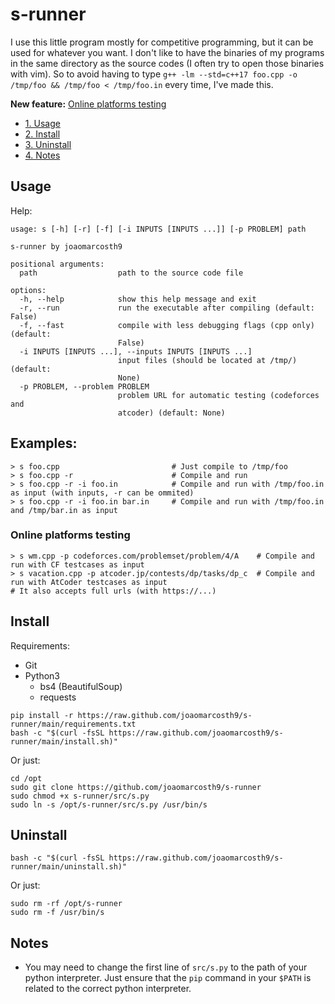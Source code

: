 # s-runner
I use this little program mostly for competitive programming, but it can be used for whatever you want.
I don't like to have the binaries of my programs in the same directory as the source codes (I often try to open those binaries with vim). So to avoid having to type `g++ -lm --std=c++17 foo.cpp -o /tmp/foo && /tmp/foo < /tmp/foo.in` every time, I've made this.

**New feature:** [Online platforms testing](#online-platforms-testing)

- [1. Usage](#usage)
- [2. Install](#install)
- [3. Uninstall](#uninstall)
- [4. Notes](#notes)

## Usage
Help:
```
usage: s [-h] [-r] [-f] [-i INPUTS [INPUTS ...]] [-p PROBLEM] path

s-runner by joaomarcosth9

positional arguments:
  path                  path to the source code file

options:
  -h, --help            show this help message and exit
  -r, --run             run the executable after compiling (default: False)
  -f, --fast            compile with less debugging flags (cpp only) (default:
                        False)
  -i INPUTS [INPUTS ...], --inputs INPUTS [INPUTS ...]
                        input files (should be located at /tmp/) (default:
                        None)
  -p PROBLEM, --problem PROBLEM
                        problem URL for automatic testing (codeforces and
                        atcoder) (default: None)
```
## Examples:
``` 
> s foo.cpp                         # Just compile to /tmp/foo
> s foo.cpp -r                      # Compile and run
> s foo.cpp -r -i foo.in            # Compile and run with /tmp/foo.in as input (with inputs, -r can be ommited)
> s foo.cpp -r -i foo.in bar.in     # Compile and run with /tmp/foo.in and /tmp/bar.in as input
```
### Online platforms testing
```
> s wm.cpp -p codeforces.com/problemset/problem/4/A    # Compile and run with CF testcases as input
> s vacation.cpp -p atcoder.jp/contests/dp/tasks/dp_c  # Compile and run with AtCoder testcases as input
# It also accepts full urls (with https://...) 
```
## Install
Requirements:
- Git
- Python3
  - bs4 (BeautifulSoup)
  - requests
```
pip install -r https://raw.github.com/joaomarcosth9/s-runner/main/requirements.txt
bash -c "$(curl -fsSL https://raw.github.com/joaomarcosth9/s-runner/main/install.sh)"
```
Or just:
```
cd /opt
sudo git clone https://github.com/joaomarcosth9/s-runner
sudo chmod +x s-runner/src/s.py
sudo ln -s /opt/s-runner/src/s.py /usr/bin/s
```

## Uninstall
```
bash -c "$(curl -fsSL https://raw.github.com/joaomarcosth9/s-runner/main/uninstall.sh)"
```
Or just:
```
sudo rm -rf /opt/s-runner
sudo rm -f /usr/bin/s
```

## Notes
- You may need to change the first line of `src/s.py` to the path of your python interpreter. Just ensure that the `pip` command in your `$PATH` is related to the correct python interpreter.
